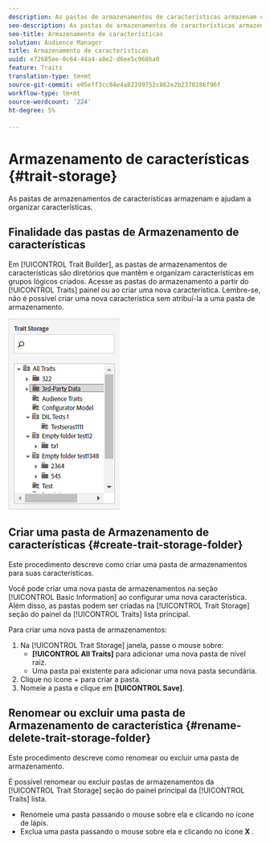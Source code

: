 ```yaml
---
description: As pastas de armazenamentos de características armazenam e ajudam a organizar características.
seo-description: As pastas de armazenamentos de características armazenam e ajudam a organizar características.
seo-title: Armazenamento de características
solution: Audience Manager
title: Armazenamento de características
uuid: e72685ee-0c64-44a4-a8e2-d6ee5c968ba0
feature: Traits
translation-type: tm+mt
source-git-commit: e05eff3cc04e4a82399752c862e2b2370286f96f
workflow-type: tm+mt
source-wordcount: '224'
ht-degree: 5%

---
```



# Armazenamento de características {#trait-storage}

As pastas de armazenamentos de características armazenam e ajudam a organizar características.

<!-- c_tb_storage.xml -->

## Finalidade das pastas de Armazenamento de características

Em [!UICONTROL Trait Builder], as pastas de armazenamentos de características são diretórios que mantêm e organizam características em grupos lógicos criados. Acesse as pastas do armazenamento a partir do [!UICONTROL Traits] painel ou ao criar uma nova característica. Lembre-se, não é possível criar uma nova característica sem atribuí-la a uma pasta de armazenamento.

![](assets/tb_storage.png)

## Criar uma pasta de Armazenamento de características {#create-trait-storage-folder}

Este procedimento descreve como criar uma pasta de armazenamentos para suas características.

<!-- t_tb_create_storage.xml -->

Você pode criar uma nova pasta de armazenamentos na seção [!UICONTROL Basic Information] ao configurar uma nova característica. Além disso, as pastas podem ser criadas na [!UICONTROL Trait Storage] seção do painel da [!UICONTROL Traits] lista principal.

Para criar uma nova pasta de armazenamentos:

1. Na [!UICONTROL Trait Storage] janela, passe o mouse sobre:
   * **[!UICONTROL All Traits]** para adicionar uma nova pasta de nível raiz.
   * Uma pasta pai existente para adicionar uma nova pasta secundária.
1. Clique no ícone + para criar a pasta.
1. Nomeie a pasta e clique em **[!UICONTROL Save]**.

## Renomear ou excluir uma pasta de Armazenamento de característica {#rename-delete-trait-storage-folder}

Este procedimento descreve como renomear ou excluir uma pasta de armazenamento.

<!-- t_tb_rename_delete_storage.xml -->

É possível renomear ou excluir pastas de armazenamentos da [!UICONTROL Trait Storage] seção do painel principal da [!UICONTROL Traits] lista.

* Renomeie uma pasta passando o mouse sobre ela e clicando no ícone de lápis.
* Exclua uma pasta passando o mouse sobre ela e clicando no ícone **X** .
